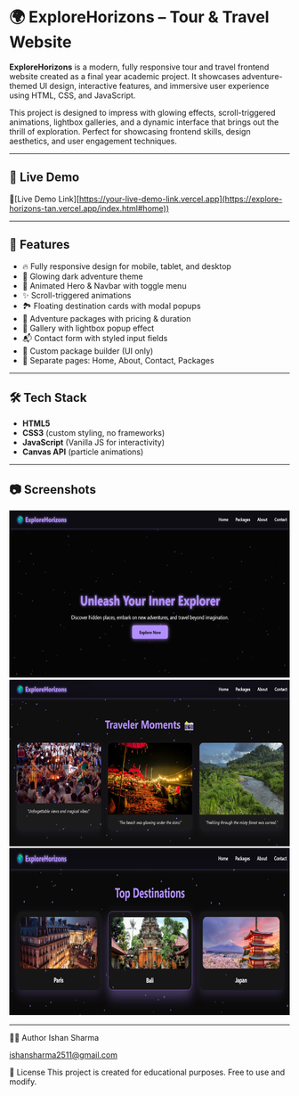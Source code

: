 # 🌍 ExploreHorizons – Tour & Travel Website

**ExploreHorizons** is a modern, fully responsive tour and travel frontend website created as a final year academic project. It showcases adventure-themed UI design, interactive features, and immersive user experience using HTML, CSS, and JavaScript.

This project is designed to impress with glowing effects, scroll-triggered animations, lightbox galleries, and a dynamic interface that brings out the thrill of exploration. Perfect for showcasing frontend skills, design aesthetics, and user engagement techniques.

---

## 🚀 Live Demo

🔗[Live Demo Link][https://your-live-demo-link.vercel.app](https://explore-horizons-tan.vercel.app/index.html#home))

---

## 📌 Features

- 🔥 Fully responsive design for mobile, tablet, and desktop
- 🌌 Glowing dark adventure theme
- 🧭 Animated Hero & Navbar with toggle menu
- ✨ Scroll-triggered animations
- 🏞️ Floating destination cards with modal popups
- 💸 Adventure packages with pricing & duration
- 📸 Gallery with lightbox popup effect
- 📬 Contact form with styled input fields
- 🧳 Custom package builder (UI only)
- 📄 Separate pages: Home, About, Contact, Packages

---

## 🛠️ Tech Stack

- **HTML5**
- **CSS3** (custom styling, no frameworks)
- **JavaScript** (Vanilla JS for interactivity)
- **Canvas API** (particle animations)


---

## 📷 Screenshots


<img src="images/Screenshot 2025-04-06 225832.png" alt="ExploreHorizons Preview" height="300"/>
<img src="images/Screenshot 2025-04-06 225930.png" alt="ExploreHorizons Preview" height="300"/>
<img src="images/Screenshot 2025-04-06 230009 - Copy.png" alt="ExploreHorizons Preview" height="300"/>



---
👨‍💻 Author
Ishan Sharma

ishansharma2511@gmail.com

📝 License
This project is created for educational purposes. Free to use and modify.

